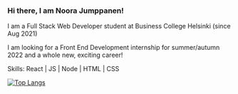 ### Hi there, I am Noora Jumppanen!


I am a Full Stack Web Developer student at Business College Helsinki (since Aug 2021)

I am looking for a Front End Development internship for summer/autumn 2022 and a whole new, exciting career!  

Skills: React | JS | Node | HTML | CSS

[![Top Langs](https://github-readme-stats.vercel.app/api/top-langs/?username=NooraJumppanen&layout=compact)](https://github.com/anuraghazra/github-readme-stats)
